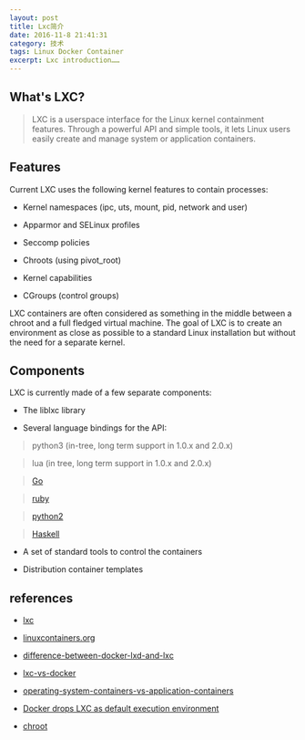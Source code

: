 ```yaml
---
layout: post
title: Lxc简介
date: 2016-11-8 21:41:31
category: 技术
tags: Linux Docker Container
excerpt: Lxc introduction……
---
```


## What's LXC?

>LXC is a userspace interface for the Linux kernel containment features.
Through a powerful API and simple tools, it lets Linux users easily create
and manage system or application containers.

## Features

Current LXC uses the following kernel features to contain processes:

* Kernel namespaces (ipc, uts, mount, pid, network and user)

* Apparmor and SELinux profiles

* Seccomp policies

* Chroots (using pivot_root)

* Kernel capabilities

* CGroups (control groups)

LXC containers are often considered as something in the middle between a chroot and
a full fledged virtual machine. The goal of LXC is to create an environment as close as possible
to a standard Linux installation but without the need for a separate kernel.

## Components

LXC is currently made of a few separate components:

* The liblxc library

* Several language bindings for the API:

>python3 (in-tree, long term support in 1.0.x and 2.0.x)

>lua (in tree, long term support in 1.0.x and 2.0.x)

>[Go](https://github.com/lxc/go-lxc)
    
>[ruby](https://github.com/lxc/ruby-lxc)

>[python2](https://github.com/lxc/python2-lxc)

>[Haskell](https://github.com/fizruk/lxc)

* A set of standard tools to control the containers

* Distribution container templates

## references

* [lxc](https://linuxcontainers.org/lxc/)

* [linuxcontainers.org](https://linuxcontainers.org/)

* [difference-between-docker-lxd-and-lxc](http://unix.stackexchange.com/questions/254956/what-is-the-difference-between-docker-lxd-and-lxc)

* [lxc-vs-docker](https://www.flockport.com/lxc-vs-docker/)

* [operating-system-containers-vs-application-containers](https://blog.risingstack.com/operating-system-containers-vs-application-containers/)

* [Docker drops LXC as default execution environment](https://www.infoq.com/news/2014/03/docker_0_9)

* [chroot](http://man.linuxde.net/chroot)